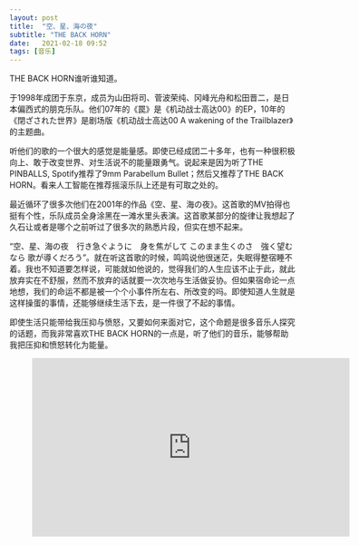 ```yaml
---
layout: post
title:  "空、星、海の夜" 
subtitle: "THE BACK HORN"
date:   2021-02-18 09:52
tags: [音乐]
---
```


THE BACK HORN谁听谁知道。

于1998年成团于东京，成员为山田将司、菅波荣纯、冈峰光舟和松田晋二，是日本偏西式的朋克乐队。他们07年的《罠》是《机动战士高达00》的EP，10年的《閉ざされた世界》是剧场版《机动战士高达00 A wakening of the Trailblazer》的主题曲。

听他们的歌的一个很大的感觉是能量感。即使已经成团二十多年，也有一种很积极向上、敢于改变世界、对生活说不的能量跟勇气。说起来是因为听了THE PINBALLS, Spotify推荐了9mm Parabellum Bullet；然后又推荐了THE BACK HORN。看来人工智能在推荐摇滚乐队上还是有可取之处的。

最近循环了很多次他们在2001年的作品《空、星、海の夜》。这首歌的MV拍得也挺有个性，乐队成员全身涂黑在一滩水里头表演。这首歌某部分的旋律让我想起了久石让或者是哪个之前听过了很多次的熟悉片段，但实在想不起来。

“空、星、海の夜　行き急ぐように　身を焦がして このまま生くのさ　強く望むなら 歌が導くだろう”。就在听这首歌的时候，鸣鸣说他很迷茫，失眠得整宿睡不着。我也不知道要怎样说，可能就如他说的，觉得我们的人生应该不止于此，就此放弃实在不舒服，然而不放弃的话就要一次次地与生活做妥协。但如果宿命论一点地想，我们的命运不都是被一个个小事件所左右、所改变的吗。即使知道人生就是这样操蛋的事情，还能够继续生活下去，是一件很了不起的事情。

即使生活只能带给我压抑与愤怒，又要如何来面对它，这个命题是很多音乐人探究的话题，而我非常喜欢THE BACK HORN的一点是，听了他们的音乐，能够帮助我把压抑和愤怒转化为能量。

<figure class="video_container">    
    <iframe width="560" height="315" src="https://www.youtube.com/embed/guzvN9tiDd8" frameborder="0" allow="accelerometer; autoplay; clipboard-write; encrypted-media; gyroscope; picture-in-picture" allowfullscreen></iframe>
</figure>